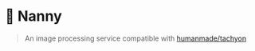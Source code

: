 # 🌆 Nanny

> An image processing service compatible with
> [humanmade/tachyon](https://github.com/humanmade/tachyon)
